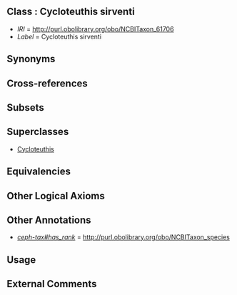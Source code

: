 
## Class : Cycloteuthis sirventi

 * *IRI* = http://purl.obolibrary.org/obo/NCBITaxon_61706
 * *Label* = Cycloteuthis sirventi

## Synonyms


## Cross-references


## Subsets


## Superclasses

 * [Cycloteuthis](../../NCBITaxon/05/NCBITaxon_61705.md)

## Equivalencies


## Other Logical Axioms


## Other Annotations

 * *[ceph-tax#has_rank](../../ceph-tax#has/nk/ceph-tax#has_rank.md)* = http://purl.obolibrary.org/obo/NCBITaxon_species

## Usage


## External Comments

